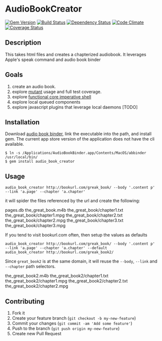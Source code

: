 # AudioBookCreator

[![Gem Version][GV img]][Gem Version]
[![Build Status][BS img]][Build Status]
[![Dependency Status][DS img]][Dependency Status]
[![Code Climate][CC img]][Code Climate]
[![Coverage Status][CS img]][Coverage Status]

[Gem Version]: https://rubygems.org/gems/audio_book_creator
[Build Status]: https://travis-ci.org/kbrock/audio_book_creator
[travis pull requests]: https://travis-ci.org/kbrock/audio_book_creator/pull_requests
[Dependency Status]: https://gemnasium.com/kbrock/audio_book_creator
[Code Climate]: https://codeclimate.com/github/kbrock/audio_book_creator
[Coverage Status]: https://coveralls.io/r/kbrock/audio_book_creator

[GV img]: https://badge.fury.io/rb/audio_book_creator.png
[BS img]: https://travis-ci.org/kbrock/audio_book_creator.png
[DS img]: https://gemnasium.com/kbrock/audio_book_creator.png
[CC img]: https://codeclimate.com/github/kbrock/audio_book_creator.png
[CS img]: https://coveralls.io/repos/kbrock/audio_book_creator/badge.png?branch=master


## Description

This takes html files and creates a chapterized audiobook.
  It leverages Apple's speak command and audio book binder

## Goals

1. create an audio book.
2. explore [mutant](https://github.com/mbj/mutant) usage and full test coverage.
3. explore [functional core imperative shell](https://www.destroyallsoftware.com/screencasts/catalog/functional-core-imperative-shell)
4. explore local queued components
4. explore javascript plugins that leverage local daemons [TODO]
## Installation

Download [audio book binder][], link the executable into the path, and install gem. The current app store version of the application does not have the cli available.

    $ ln -s /Applications/AudioBookBinder.app/Contents/MacOS/abbinder /usr/local/bin/
    $ gem install audio_book_creator

[audio book binder]: http://bluezbox.com/audiobookbinder.html

## Usage

```
audio_book_creator http://bookurl.com/greak_book/ --body '.content p' --link 'a.page' --chapter 'a.chapter'
```

it will spider the files referenced by the url and create the following:

pages.db
the_great_book.m4b
the_great_book/chapter1.txt
the_great_book/chapter1.mpg
the_great_book/chapter2.txt
the_great_book/chapter2.mpg
the_great_book/chapter3.txt
the_great_book/chapter3.mpg

If you tend to visit bookurl.com often, then setup the values as defaults

```
audio_book_creator http://bookurl.com/greak_book/ --body '.content p' --link 'a.page' --chapter 'a.chapter' --default
audio_book_creator http://bookurl.com/greak_book2/
```

Since `great_book2` is at the same domain, it will reuse the `--body`, `--link` and `--chapter` path selectors.

the_great_book2.m4b
the_great_book2/chapter1.txt
the_great_book2/chapter1.mpg
the_great_book2/chapter2.txt
the_great_book2/chapter2.mpg


## Contributing

1. Fork it
2. Create your feature branch (`git checkout -b my-new-feature`)
3. Commit your changes (`git commit -am 'Add some feature'`)
4. Push to the branch (`git push origin my-new-feature`)
5. Create new Pull Request
